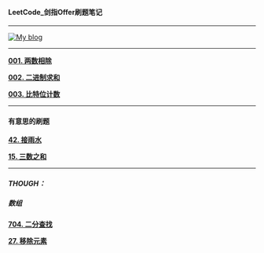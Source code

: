 #### LeetCode_剑指Offer刷题笔记
---

<a href="https://jibinghu.github.io">
    <img src="https://img.shields.io/badge/website-000000?style=for-the-badge&logo=About.me&logoColor=white" alt="My blog">
</a>

---

**<a href="https://leetcode.cn/problems/xoh6Oh/solutions/2782319/liang-chong-fang-fa-qiu-jie-liang-001-li-ed2d">001. 两数相除</a>**

**<a href="https://leetcode.cn/problems/add-binary/solutions/2782679/shi-xian-by-zhu-pi-3-jg2w">002. 二进制求和</a>**

**<a href="https://leetcode.cn/problems/w3tCBm/description/?envType=problem-list-v2&envId=TP9kvfRn">003. 比特位计数</a>**


---

#### 有意思的刷题


**<a href="https://leetcode.cn/problems/trapping-rain-water/solutions/">42. 接雨水</a>**

**<a href="https://leetcode.cn/problems/3sum/description/?fileGuid=tKQP6HRHJwJyWpgd">15. 三数之和</a>**


---

#### *THOUGH：*

##### 数组

**<a href="https://leetcode.cn/problems/binary-search/description/">704. 二分查找</a>**

**<a href="https://leetcode.cn/problems/remove-element/">27. 移除元素</a>**

